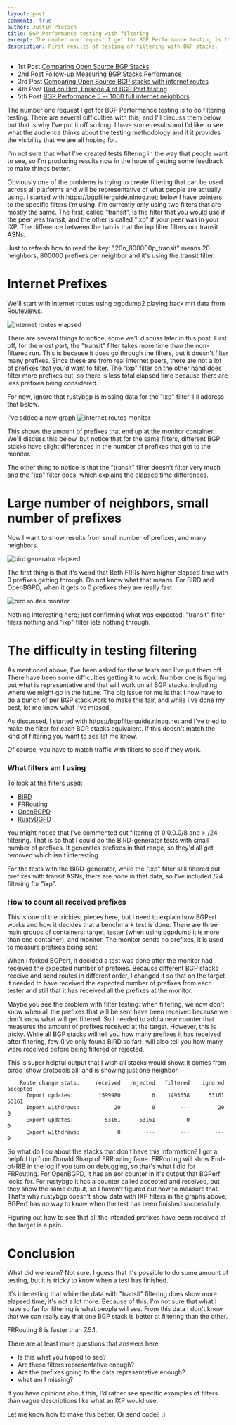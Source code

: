 ```yaml
---
layout: post
comments: true
author: Justin Pietsch
title: BGP Performance testing with filtering
excerpt: The number one request I get for BGP Performance testing is to do filtering tests.
description: First results of testing of filtering with BGP stacks.
---
```


- 1st Post [Comparing Open Source BGP Stacks](https://elegantnetwork.github.io/posts/comparing-open-source-bgp-stacks/)
- 2nd Post [Follow-up Measuring BGP Stacks Performance](https://elegantnetwork.github.io/posts/followup-measuring-BGP-stacks/)
- 3rd Post [Comparing Open Source BGP stacks with internet routes](https://elegantnetwork.github.io/posts/comparing-open-source-bgp-internet-routes)
- 4th Post [Bird on Bird, Episode 4 of BGP Perf testing ](https://elegantnetwork.github.io/posts/bird-on-bird-bgp-perf-episode4)
- 5th Post [BGP Performance 5 -- 1000 full internet neighbors](https://elegantnetwork.github.io/posts/bgp-perf5-1000-internet-neighbors/)

The number one request I get for BGP Performance testing is to do filtering testing. There are several difficulties with this, and I'll discuss them below, but that is why I've put it off so long. I have some results and I'd like to see what the audience thinks about the testing methodology and if it provides the visibility that we are all hoping for.

I'm not sure that what I've created tests filtering in the way that people want to see, so I'm producing results now in the hope of getting some feedback to make things better.

Obviously one of the problems is trying to create filtering that can be used across all platforms and will be representative of what people are actually using. I started with https://bgpfilterguide.nlnog.net; below I have pointers to the specific filters I'm using. I'm currently only using two filters that are mostly the same. The first, called "transit", is the filter that you would use if the peer was transit, and the other is called "ixp" if your peer was in your IXP. The difference between the two is that the ixp filter filters our transit ASNs. 

Just to refresh how to read the key: "20n_800000p_transit" means 20 neighbors, 800000 prefixes per neighbor and it's using the transit filter.

# Internet Prefixes

We'll start with internet routes using bgpdump2 playing back mrt data from [Routeviews](http://www.routeviews.org/routeviews/). 

![internet routes elapsed](/assets/images/2021-11-bgp-6/bgperf_filter-bgpdump_elapsed.png)

There are several things to notice, some we'll discuss later in this post. First off, for the most part, the "transit" filter takes more time than the non-filtered run. This is because it does go through the filters, but it doesn't filter many prefixes. Since these are from real internet peers, there are not a lot of prefixes that you'd want to filter. The "ixp" filter on the other hand does filter more prefixes out, so there is less total elapsed time because there are less prefixes being considered.

For now, ignore that rustybgp is missing data for the "ixp" filter. I'll address that below.

I've added a new graph ![internet routes monitor](/assets/images/2021-11-bgp-6/bgperf_filter-bgpdump_monitor_prefixes.png) 

This shows the amount of prefixes that end up at the monitor container. We'll discuss this below, but notice that for the same filters, different BGP stacks have slight differences in the number of prefixes that get to the monitor.

The other thing to notice is that the "transit" filter doesn't filter very much and the "ixp" filter does, which explains the elapsed time differences.

# Large number of neighbors, small number of prefixes

Now I want to show results from small number of prefixes, and many neighbors. 

![bird generator elapsed](/assets/images/2021-11-bgp-6/bgperf_filter-bird-1000_elapsed.png)

The first thing is that it's weird that Both FRRs have higher elapsed time with 0 prefixes getting through. Do not know what that means. For BIRD and OpenBGPD, when it gets to 0 prefixes they are really fast.

![bird routes monitor](/assets/images/2021-11-bgp-6/bgperf_filter-bird-1000_monitor_prefixes.png)

Nothing interesting here; just confirming what was expected: "transit" filter filers nothing and "ixp" filter lets nothing through.

#  The difficulty in testing filtering
As mentioned above, I've been asked for these tests and I've put them off. There have been some difficulties getting it to work. Number one is figuring out what is representative and that will work on all BGP stacks, including where we might go in the future. The big issue for me is that I now have to do a bunch of per BGP stack work to make this fair, and while I've done my best, let me know what I've missed.

As discussed, I started with https://bgpfilterguide.nlnog.net and I've tried to make the filter for each BGP stacks equivalent. If this doesn't match the kind of filtering you want to see let me know.


Of course, you have to match traffic with filters to see if they work.

### What filters am I using


To look at the filters used:
* [BIRD](https://github.com/jopietsch/bgperf/blob/490452fe947c94f9eb87e4f45bb789514f6e11b1/filters/bird.conf)
* [FRRouting](https://github.com/jopietsch/bgperf/blob/49dcf42868dc88cb65f95924c28d4b25cf8ba5b0/filters/frr.conf)
* [OpenBGPD](https://github.com/jopietsch/bgperf/blob/490452fe947c94f9eb87e4f45bb789514f6e11b1/filters/openbgp.conf)
* [RustyBGPD](https://github.com/jopietsch/bgperf/blob/6af19e343633c76e9c00f825d69fa91920d3a9b9/filters/rustybgpd.conf)

You might notice that I've commented out filtering of 0.0.0.0/8 and > /24 filtering. That is so that I could do the BIRD-generator tests with small number of prefixes. It generates prefixes in that range, so they'd all get removed which isn't interesting.

For the tests with the BIRD-generator, while the "ixp" filter still filtered out prefixes with transit ASNs, there are none in that data, so I've included /24 filtering for "ixp".



### How to count all received prefixes
This is one of the trickiest pieces here, but I need to explain how BGPerf works and how it decides that a benchmark test is done. There are three main groups of containers: target, tester (when using bgpdump it is more than one container), and monitor. The monitor sends no prefixes, it is used to measure prefixes being sent. 

When I forked BGPerf, it decided a test was done after the monitor had received the expected number of prefixes. Because different BGP stacks receive and send routes in different order, I changed it so that on the target it needed to have received the expected number of prefixes from each tester and still that it has received all the prefixes at the monitor.

Maybe you see the problem with filter testing: when filtering, we now don't know when all the prefixes that will be sent have been received because we don't know what will get filtered. So I needed to add a new counter that measures the amount of prefixes received at the target. However, this is tricky. While all BGP stacks will tell you how many prefixes it has received after filtering, few (I've only found BIRD so far), will also tell you how many were received before being filtered or rejected.

This is super helpful output that I wish all stacks would show: it comes from birdc 'show protocols all' and is showing just one neighbor.

```
    Route change stats:     received   rejected   filtered    ignored   accepted
      Import updates:        1599980          0    1493658      53161      53161
      Import withdraws:           20          0        ---         20          0
      Export updates:          53161      53161          0        ---          0
      Export withdraws:            0        ---        ---        ---          0
```
So what do I do about the stacks that don't have this information? I got a helpful tip from Donald Sharp of FRRouting fame. FRRouting will show End-of-RIB in the log if you turn on debugging, so that's what I did for FRRouting. For OpenBGPD, it has an eor counter in it's output that BGPerf looks for. For rustybgp it has a counter called accepted and received, but they show the same output, so I haven't figured out how to measure that. That's why rustybgp doesn't show data with IXP filters in the graphs above; BGPerf has no way to know when the test has been finished successfully.

Figuring out how to see that all the intended prefixes have been received at the target is a pain. 

# Conclusion
What did we learn? Not sure. I guess that it's possible to do some amount of testing, but it is tricky to know when a test has finished. 

It's interesting that while the data with "transit" filtering does show more elapsed time, it's not a lot more. Because of this, I'm not sure that what I have so far for filtering is what people will see. From this data I don't know that we can really say that one BGP stack is better at filtering than the other. 

FRRouting 8 is faster than 7.5.1.

There are at least more questions that answers here
* Is this what you hoped to see?
* Are these filters representative enough?
* Are the prefixes going to the data representative enough?
* what am I missing?

If you have opinions about this, I'd rather see specific examples of filters than vague descriptions like what an IXP would use. 

Let me know how to make this better. Or send code? :)


